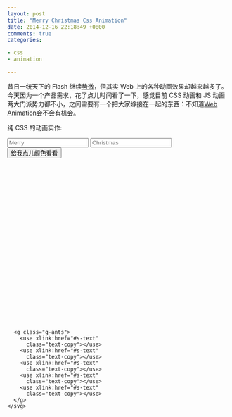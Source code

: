 ```yaml
---
layout: post
title: "Merry Christmas Css Animation"
date: 2014-12-16 22:18:49 +0800
comments: true
categories:

- css
- animation

---
```


昔日一统天下的 Flash 继续[势微](http://www.36kr.com/p/217821.html)，但其实 Web 上的各种动画效果却越来越多了。今天因为一个产品需求，花了点儿时间看了一下，感觉目前 CSS 动画和 JS 动画两大门派势力都不小，之间需要有一个把大家嫁接在一起的东西：不知道[Web Animation](http://w3c.github.io/web-animations/)会不会[有机会](http://updates.html5rocks.com/2014/05/Web-Animations---element-animate-is-now-in-Chrome-36)。

纯 CSS 的动画实作:

<link rel="stylesheet" type="text/css" href="{{ site.static_base }}/downloads/static/css/christmas_animation.css" />

<script>
  function resetSvgText() {
    $('#id-text-1' ).text($('#id-text-input-1' ).val());
    $('#id-text-2' ).text($('#id-text-input-2' ).val());
  }
$('#id-btn-submit').click(function() {
  resetSvgText();
})
</script>

<div class="form-container">
  <form class="form-inline" autocomplete="off" onsubmit="return false;">
    <input id="id-text-input-1" type="text" class="input-text" placeholder="Merry">
    <input id="id-text-input-2" type="text" class="input-text" placeholder="Christmas"><br/>
    <input type="submit" onclick="javascript:resetSvgText()" id="id-btn-submit" value="给我点儿颜色看看">
  </form>
</div>

<div class="box-container">
    <svg viewBox="0 0 1400 1000">
      <symbol id="s-text">
        <text id="id-text-1" text-anchor="middle"
              x="50%"
              y="35%"
              class="text--line"
              >
          Merry
        </text>
        <text id="id-text-2" text-anchor="middle"
              x="50%"
              y="90%"
              class="text--line2"
              >
          Christmas
        </text>
      </symbol>

      <g class="g-ants">
        <use xlink:href="#s-text"
          class="text-copy"></use>
        <use xlink:href="#s-text"
          class="text-copy"></use>
        <use xlink:href="#s-text"
          class="text-copy"></use>
        <use xlink:href="#s-text"
          class="text-copy"></use>
        <use xlink:href="#s-text"
          class="text-copy"></use>
      </g>
    </svg>
</div><!-- /container -->


